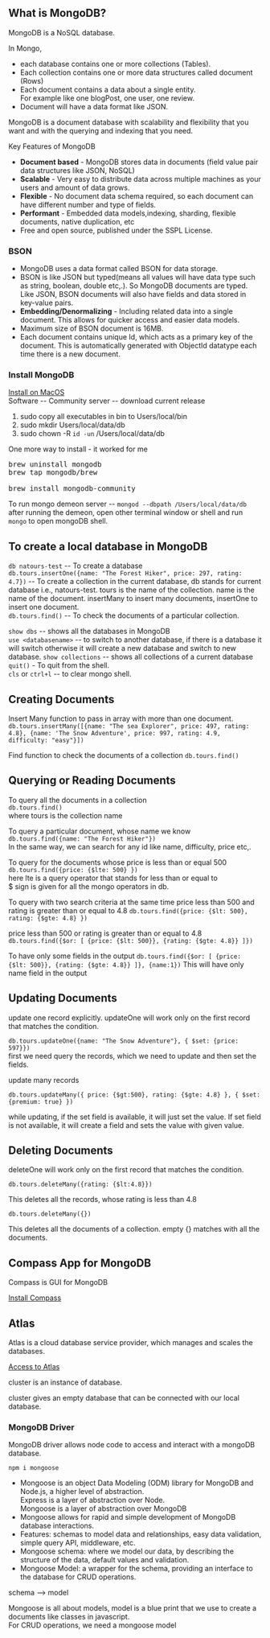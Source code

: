 ## What is MongoDB?

MongoDB is a NoSQL database.

In Mongo,

- each database contains one or more collections (Tables).
- Each collection contains one or more data structures called document (Rows)
- Each document contains a data about a single entity.  
  For example like one blogPost, one user, one review.
- Document will have a data format like JSON.

MongoDB is a document database with scalability and flexibility that you want and with the querying and indexing that you need.

Key Features of MongoDB

- **Document based** - MongoDB stores data in documents (field value pair data structures like JSON, NoSQL)
- **Scalable** - Very easy to distribute data across multiple machines as your users and amount of data grows.
- **Flexible** - No document data schema required, so each document can have different number and type of fields.
- **Performant** - Embedded data models,indexing, sharding, flexible documents, native duplication, etc
- Free and open source, published under the SSPL License.

### BSON

- MongoDB uses a data format called BSON for data storage.
- BSON is like JSON but typed(means all values will have data type such as string, boolean, double etc,.). So MongoDB documents are typed.  
  Like JSON, BSON documents will also have fields and data stored in key-value pairs.
- **Embedding/Denormalizing** - Including related data into a single document. This allows for quicker access and easier data models.
- Maximum size of BSON document is 16MB.
- Each document contains unique Id, which acts as a primary key of the document. This is automatically generated with ObjectId datatype each time there is a new document.

### Install MongoDB

[Install on MacOS](https://www.mongodb.com)  
Software -- Community server -- download current release

1. sudo copy all executables in bin to Users/local/bin
2. sudo mkdir Users/local/data/db
3. sudo chown -R `id -un` /Users/local/data/db

One more way to install - it worked for me

<pre>
brew uninstall mongodb
brew tap mongodb/brew

brew install mongodb-community
</pre>

To run mongo demeon server -- `mongod --dbpath /Users/local/data/db`  
after running the demeon, open other terminal window or shell and run `mongo` to open mongoDB shell.

## To create a local database in MongoDB

`db natours-test` -- To create a database  
`db.tours.insertOne({name: "The Forest Hiker", price: 297, rating: 4.7})` -- To create a collection in the current database, db stands for current database i.e., natours-test. tours is the name of the collection. name is the name of the document.
insertMany to insert many documents, insertOne to insert one document.  
`db.tours.find()` -- To check the documents of a particular collection.

`show dbs` -- shows all the databases in MongoDB  
`use <databasename>` -- to switch to another database, if there is a database it will switch otherwise it will create a new database and switch to new database.
`show collections` -- shows all collections of a current database  
`quit()` - To quit from the shell.  
`cls` or `ctrl+l` -- to clear mongo shell.

## Creating Documents

Insert Many function to pass in array with more than one document.
`db.tours.insertMany([{name: "The sea Explorer", price: 497, rating: 4.8}, {name: 'The Snow Adventure', price: 997, rating: 4.9, difficulty: "easy"}])`

Find function to check the documents of a collection
`db.tours.find()`

## Querying or Reading Documents

To query all the documents in a collection  
`db.tours.find()`  
where tours is the collection name

To query a particular document, whose name we know  
`db.tours.find({name: "The Forest Hiker"})`  
In the same way, we can search for any id like name, difficulty, price etc,.

To query for the documents whose price is less than or equal 500  
`db.tours.find({price: {$lte: 500} })`  
here lte is a query operator that stands for less than or equal to  
\$ sign is given for all the mongo operators in db.

To query with two search criteria at the same time
price less than 500 and rating is greater than or equal to 4.8
`db.tours.find({price: {$lt: 500}, rating: {$gte: 4.8} })`

price less than 500 or rating is greater than or equal to 4.8
`db.tours.find({$or: [ {price: {$lt: 500}}, {rating: {$gte: 4.8}} ]})`

To have only some fields in the output
`db.tours.find({$or: [ {price: {$lt: 500}}, {rating: {$gte: 4.8}} ]}, {name:1})`
This will have only name field in the output

## Updating Documents

update one record explicitly. updateOne will work only on the first record that matches the condition.

`db.tours.updateOne({name: "The Snow Adventure"}, { $set: {price: 597}})`  
first we need query the records, which we need to update and then set the fields.

update many records

`db.tours.updateMany({ price: {$gt:500}, rating: {$gte: 4.8} }, { $set: {premium: true} })`

while updating, if the set field is available, it will just set the value. If set field is not available, it will create a field and sets the value with given value.

## Deleting Documents

deleteOne will work only on the first record that matches the condition.

`db.tours.deleteMany({rating: {$lt:4.8}})`

This deletes all the records, whose rating is less than 4.8

`db.tours.deleteMany({})`

This deletes all the documents of a collection. empty {} matches with all the documents.

## Compass App for MongoDB

Compass is GUI for MongoDB

[Install Compass](https://www.mongodb.com/download-center/compass)

## Atlas

Atlas is a cloud database service provider, which manages and scales the databases.

[Access to Atlas](https://www.mongodb.com/cloud/atlas)

cluster is an instance of database.

cluster gives an empty database that can be connected with our local database.

### MongoDB Driver

MongoDB driver allows node code to access and interact with a mongoDB database.

`npm i mongoose`

- Mongoose is an object Data Modeling (ODM) library for MongoDB and Node.js, a higher level of abstraction.  
  Express is a layer of abstraction over Node.  
  Mongoose is a layer of abstraction over MongoDB
- Mongoose allows for rapid and simple development of MongoDB database interactions.
- Features: schemas to model data and relationships, easy data validation, simple query API, middleware, etc.
- Mongoose schema: where we model our data, by describing the structure of the data, default values and validation.
- Mongoose Model: a wrapper for the schema, providing an interface to the database for CRUD operations.

schema --> model

Mongoose is all about models, model is a blue print that we use to create a documents like classes in javascript.  
For CRUD operations, we need a mongoose model
